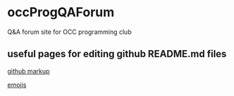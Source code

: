 # occProgQAForum
Q&amp;A forum site for OCC programming club

## useful pages for editing github README.md files
[github markup](https://help.github.com/articles/basic-writing-and-formatting-syntax/)

[emojis](http://www.webpagefx.com/tools/emoji-cheat-sheet/)
